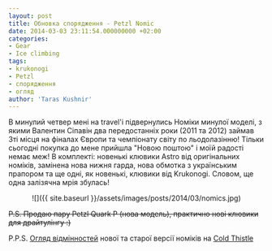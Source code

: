```yaml
---
layout: post
title: Обновка спорядження - Petzl Nomic
date: 2014-03-03 23:11:54.000000000 +02:00
categories:
- Gear
- Ice climbing
tags:
- krukonogi
- Petzl
- спорядження
- огляд
author: 'Taras Kushnir'
---
```


В минулий четвер мені на travel'і підвернулись Номіки минулої моделі, з якими Валентин Сіпавін два передостанніх роки (2011 та 2012) займав 3ті місця на фіналах Європи та чемпіонату світу по льодолазінню! Тільки сьогодні покупка до мене прийшла "Новою поштою" і моїй радості немає меж! В комплекті: новенькі клювики Astro від оригінальних номіків, замінена нова нижня гарда, нова обмотка з українським прапором та ще одні, як новенькі, клювики від Krukonogi. Словом, ще одна залізячна мрія збулась!
<p style="text-align: center;">![]({{ site.baseurl }}/assets/images/posts/2014/03/nomics.jpg)


<del>P.S. Продаю пару Petzl Quark P (нова модель), практично нові клювики для драйтулінгу :)</del>

P.P.S. [Огляд відмінностей](http://coldthistle.blogspot.com/2010/11/old-nomic-and-new-nomic.html) нової та старої версії номіків на [Cold Thistle](http://coldthistle.blogspot.com)
